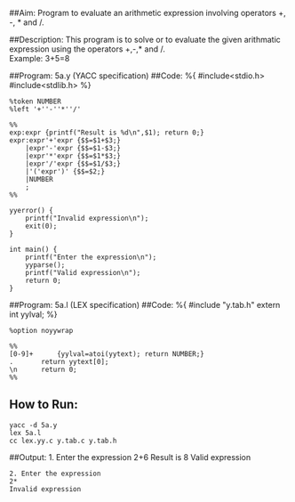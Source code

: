 ##Aim:
Program to evaluate an arithmetic expression involving operators +, -, * and /.
 
##Description:
This program is to solve or to evaluate the given arithmatic expression using the operators +,-,* and /.  
Example: 3+5=8

##Program: 5a.y (YACC specification)
##Code:
	%{
		#include<stdio.h>
		#include<stdlib.h>
	%}
	
	%token NUMBER
	%left '+''-''*''/'
	
	%%
	exp:expr {printf("Result is %d\n",$1); return 0;}
	expr:expr'+'expr {$$=$1+$3;}
	    |expr'-'expr {$$=$1-$3;}
	    |expr'*'expr {$$=$1*$3;}
	    |expr'/'expr {$$=$1/$3;}
	    |'('expr')' {$$=$2;}
	    |NUMBER
	    ;
	%%
	
	yyerror() {
		printf("Invalid expression\n");
		exit(0);
	}
	
	int main() {
		printf("Enter the expression\n");
		yyparse();
		printf("Valid expression\n");
		return 0;
	}

##Program: 5a.l (LEX specification)
##Code:
	%{
		#include "y.tab.h"
		extern int yylval;
	%}
	
	%option noyywrap
	
	%%
	[0-9]+		{yylval=atoi(yytext); return NUMBER;}
	.		return yytext[0];
	\n		return 0;
	%%

## How to Run:  
    yacc -d 5a.y  
    lex 5a.l  
    cc lex.yy.c y.tab.c y.tab.h  

##Output:
	1. Enter the expression
	2+6
	Result is 8
	Valid expression
	
	2. Enter the expression
	2*
	Invalid expression




